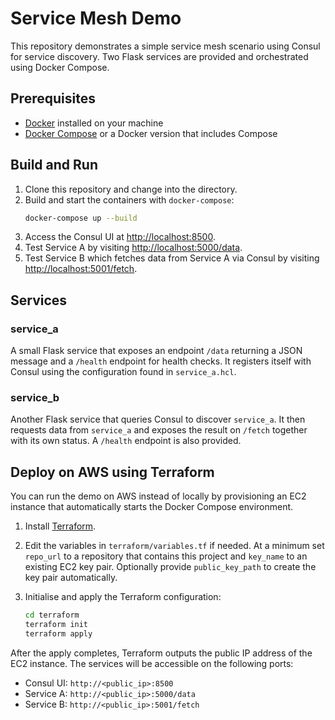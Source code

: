# Service Mesh Demo

This repository demonstrates a simple service mesh scenario using Consul for service discovery. Two Flask services are provided and orchestrated using Docker Compose.

## Prerequisites

- [Docker](https://docs.docker.com/get-docker/) installed on your machine
- [Docker Compose](https://docs.docker.com/compose/install/) or a Docker version that includes Compose

## Build and Run

1. Clone this repository and change into the directory.
2. Build and start the containers with `docker-compose`:
   ```bash
   docker-compose up --build
   ```
3. Access the Consul UI at [http://localhost:8500](http://localhost:8500).
4. Test Service A by visiting [http://localhost:5000/data](http://localhost:5000/data).
5. Test Service B which fetches data from Service A via Consul by visiting [http://localhost:5001/fetch](http://localhost:5001/fetch).

## Services

### service_a

A small Flask service that exposes an endpoint `/data` returning a JSON message and a `/health` endpoint for health checks. It registers itself with Consul using the configuration found in `service_a.hcl`.

### service_b

Another Flask service that queries Consul to discover `service_a`. It then requests data from `service_a` and exposes the result on `/fetch` together with its own status. A `/health` endpoint is also provided.


## Deploy on AWS using Terraform

You can run the demo on AWS instead of locally by provisioning an EC2 instance
that automatically starts the Docker Compose environment.

1. Install [Terraform](https://www.terraform.io/downloads).
2. Edit the variables in `terraform/variables.tf` if needed. At a minimum set
   `repo_url` to a repository that contains this project and `key_name` to an
   existing EC2 key pair. Optionally provide `public_key_path` to create the key
   pair automatically.
3. Initialise and apply the Terraform configuration:

   ```bash
   cd terraform
   terraform init
   terraform apply
   ```

After the apply completes, Terraform outputs the public IP address of the EC2
instance. The services will be accessible on the following ports:

- Consul UI: `http://<public_ip>:8500`
- Service A: `http://<public_ip>:5000/data`
- Service B: `http://<public_ip>:5001/fetch`
